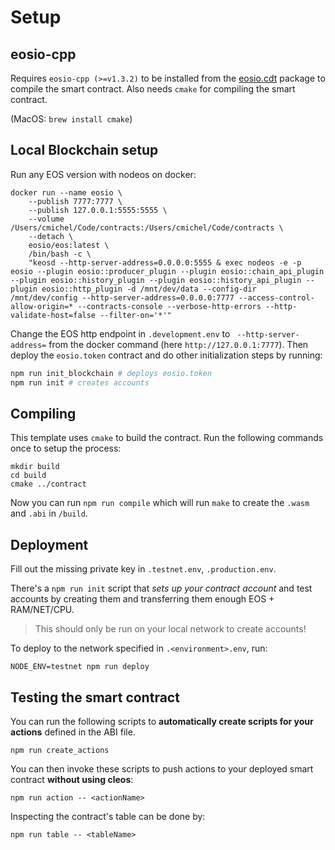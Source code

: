 # Setup

## eosio-cpp

Requires `eosio-cpp (>=v1.3.2)` to be installed from the [eosio.cdt](https://github.com/EOSIO/eosio.cdt) package to compile the smart contract.
Also needs `cmake` for compiling the smart contract.

(MacOS: `brew install cmake`)

## Local Blockchain setup

Run any EOS version with nodeos on docker:

```
docker run --name eosio \
    --publish 7777:7777 \
    --publish 127.0.0.1:5555:5555 \
    --volume /Users/cmichel/Code/contracts:/Users/cmichel/Code/contracts \
    --detach \
    eosio/eos:latest \
    /bin/bash -c \
    "keosd --http-server-address=0.0.0.0:5555 & exec nodeos -e -p eosio --plugin eosio::producer_plugin --plugin eosio::chain_api_plugin --plugin eosio::history_plugin --plugin eosio::history_api_plugin --plugin eosio::http_plugin -d /mnt/dev/data --config-dir /mnt/dev/config --http-server-address=0.0.0.0:7777 --access-control-allow-origin=* --contracts-console --verbose-http-errors --http-validate-host=false --filter-on='*'"
```

Change the EOS http endpoint in `.development.env` to ` --http-server-address=` from the docker command (here `http://127.0.0.1:7777`).
Then deploy the `eosio.token` contract and do other initialization steps by running:

```bash
npm run init_blockchain # deploys eosio.token
npm run init # creates accounts
```

## Compiling

This template uses `cmake` to build the contract. Run the following commands once to setup the process:

```
mkdir build
cd build
cmake ../contract
```

Now you can run `npm run compile` which will run `make` to create the `.wasm` and `.abi` in `/build`.

## Deployment

Fill out the missing private key in `.testnet.env`, `.production.env`.

There's a `npm run init` script that _sets up your contract account_ and test accounts by creating them and transferring them enough EOS + RAM/NET/CPU.

> This should only be run on your local network to create accounts!

To deploy to the network specified in `.<environment>.env`, run:

```
NODE_ENV=testnet npm run deploy
```


## Testing the smart contract

You can run the following scripts to **automatically create scripts for your actions** defined in the ABI file.

```
npm run create_actions
```

You can then invoke these scripts to push actions to your deployed smart contract **without using cleos**:

```
npm run action -- <actionName>
```

Inspecting the contract's table can be done by:

```
npm run table -- <tableName>
```

